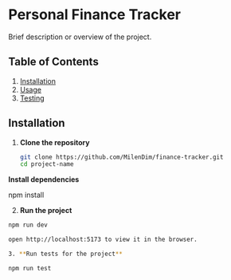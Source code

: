 # Personal Finance Tracker

Brief description or overview of the project.

## Table of Contents

1. [Installation](#installation)
2. [Usage](#usage)
2. [Testing](#testing)

## Installation

1. **Clone the repository**

   ```bash
   git clone https://github.com/MilenDim/finance-tracker.git
   cd project-name

 **Install dependencies**

   npm install

2. **Run the project**

  ```bash
  npm run dev

  open http://localhost:5173 to view it in the browser.

3. **Run tests for the project**

  npm run test